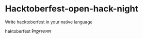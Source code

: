 # Hacktoberfest-open-hack-night
Write hacktoberfest in your native language

haktoberfest
हैक्टूबरउत्सव
